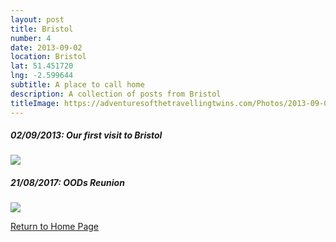 ```yaml
---
layout: post
title: Bristol
number: 4
date: 2013-09-02
location: Bristol
lat: 51.451720
lng: -2.599644
subtitle: A place to call home
description: A collection of posts from Bristol 
titleImage: https://adventuresofthetravellingtwins.com/Photos/2013-09-02-Bristol/day13-min.JPG
---
```


<h5>02/09/2013: Our first visit to Bristol</h5>
<a target="_blank" href="https://adventuresofthetravellingtwins.com/subposts/Bristol2013"><img src="https://adventuresofthetravellingtwins.com/Photos/2013-09-02-Bristol/day14-min.JPG" class="image3"></a>

<h5>21/08/2017: OODs Reunion</h5>
<a target="_blank" href="https://adventuresofthetravellingtwins.com/subposts/BristolOODsReunion2017"><img src="https://adventuresofthetravellingtwins.com/Photos/2017-08-21-Bristol/cover-min.JPG" class="image3"></a>

<a href="https://adventuresofthetravellingtwins.com/">Return to Home Page</a>
